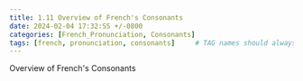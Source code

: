 ```yaml
---
title: 1.11 Overview of French's Consonants
date: 2024-02-04 17:32:SS +/-0800
categories: [French_Pronunciation, Consonants]
tags: [french, pronunciation, consonants]     # TAG names should always be lowercase
---
```


Overview of French's Consonants

